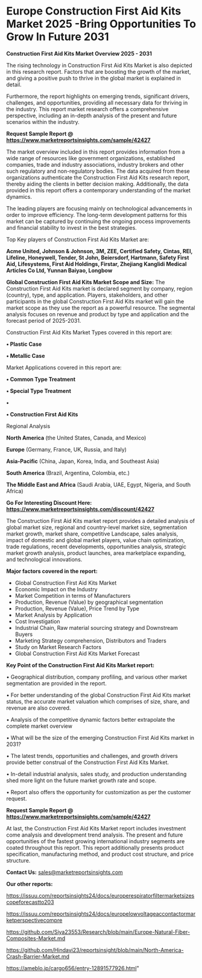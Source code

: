 # Europe Construction First Aid Kits Market 2025 -Bring Opportunities To Grow In Future 2031

<Strong> Construction First Aid Kits Market Overview 2025 - 2031</strong>

The rising technology in Construction First Aid Kits Market is also depicted in this research report. Factors that are boosting the growth of the market, and giving a positive push to thrive in the global market is explained in detail.

Furthermore, the report highlights on emerging trends, significant drivers, challenges, and opportunities, providing all necessary data for thriving in the industry. This report market research offers a comprehensive perspective, including an in-depth analysis of the present and future scenarios within the industry.

<strong>Request Sample Report @ <a href=https://www.marketreportsinsights.com/sample/42427>https://www.marketreportsinsights.com/sample/42427</a></strong>

The market overview included in this report provides information from a wide range of resources like government organizations, established companies, trade and industry associations, industry brokers and other such regulatory and non-regulatory bodies. The data acquired from these organizations authenticate the Construction First Aid Kits research report, thereby aiding the clients in better decision making. Additionally, the data provided in this report offers a contemporary understanding of the market dynamics.

The leading players are focusing mainly on technological advancements in order to improve efficiency. The long-term development patterns for this market can be captured by continuing the ongoing process improvements and financial stability to invest in the best strategies.

Top Key players of Construction First Aid Kits Market are:

<strong>Acme United, Johnson & Johnson, 3M, ZEE, Certified Safety, Cintas, REI, Lifeline, Honeywell, Tender, St John, Beiersdorf, Hartmann, Safety First Aid, Lifesystems, First Aid Holdings, Firstar, Zhejiang Kanglidi Medical Articles Co Ltd, Yunnan Baiyao, Longbow</strong>

<strong><b>Global Construction First Aid Kits Market Scope and Size:</b></strong>
The Construction First Aid Kits market is declared segment by company, region (country), type, and application. Players, stakeholders, and other participants in the global Construction First Aid Kits market will gain the market scope as they use the report as a powerful resource. The segmental analysis focuses on revenue and product by type and application and the forecast period of 2025-2031.

Construction First Aid Kits Market Types covered in this report are:

<strong>•  Plastic Case

•  Metallic Case</strong>

Market Applications covered in this report are:

<strong>•  Common Type Treatment

•  Special Type Treatment

•  

•  Construction First Aid Kits</strong> 

Regional Analysis

<strong>North America</strong> (the United States, Canada, and Mexico)

<strong>Europe</strong> (Germany, France, UK, Russia, and Italy)

<strong>Asia-Pacific</strong> (China, Japan, Korea, India, and Southeast Asia)

<strong>South America</strong> (Brazil, Argentina, Colombia, etc.)

<strong>The Middle East and Africa</strong> (Saudi Arabia, UAE, Egypt, Nigeria, and South Africa)

<strong>Go For Interesting Discount Here: <a href=https://www.marketreportsinsights.com/discount/42427>https://www.marketreportsinsights.com/discount/42427</a></strong>

The Construction First Aid Kits market report provides a detailed analysis of global market size, regional and country-level market size, segmentation market growth, market share, competitive Landscape, sales analysis, impact of domestic and global market players, value chain optimization, trade regulations, recent developments, opportunities analysis, strategic market growth analysis, product launches, area marketplace expanding, and technological innovations.

<strong><b>Major factors covered in the report:</b></strong>
<ul>
  <li>Global Construction First Aid Kits Market </li>
  <li>Economic Impact on the Industry</li>
  <li>Market Competition in terms of Manufacturers</li>
  <li>Production, Revenue (Value) by geographical segmentation</li>
  <li>Production, Revenue (Value), Price Trend by Type</li>
  <li>Market Analysis by Application</li>
  <li>Cost Investigation</li>
  <li>Industrial Chain, Raw material sourcing strategy and Downstream Buyers</li>
  <li>Marketing Strategy comprehension, Distributors and Traders</li>
  <li>Study on Market Research Factors</li>
  <li>Global Construction First Aid Kits Market Forecast</li>
</ul>

<strong><b>Key Point of the Construction First Aid Kits Market report:</b></strong>

• Geographical distribution, company profiling, and various other market segmentation are provided in the report.

• For better understanding of the global Construction First Aid Kits market status, the accurate market valuation which comprises of size, share, and revenue are also covered.

• Analysis of the competitive dynamic factors better extrapolate the complete market overview

• What will be the size of the emerging Construction First Aid Kits market in 2031?

• The latest trends, opportunities and challenges, and growth drivers provide better construal of the Construction First Aid Kits Market.

• In-detail industrial analysis, sales study, and production understanding shed more light on the future market growth rate and scope.

• Report also offers the opportunity for customization as per the customer request.

<strong>Request Sample Report @ <a href=https://www.marketreportsinsights.com/sample/42427>https://www.marketreportsinsights.com/sample/42427</a></strong>

At last, the Construction First Aid Kits Market report includes investment come analysis and development trend analysis. The present and future opportunities of the fastest growing international industry segments are coated throughout this report. This report additionally presents product specification, manufacturing method, and product cost structure, and price structure.

<strong>Contact Us:</strong>
sales@marketreportsinsights.com

<strong>Our other reports:</strong>

<a href=https://issuu.com/reportsinsights24/docs/europerespiratorfiltermarketsizescopeforecastto203>https://issuu.com/reportsinsights24/docs/europerespiratorfiltermarketsizescopeforecastto203</a>

<a href=https://issuu.com/reportsinsights24/docs/europelowvoltageaccontactormarketperspectivecompre>https://issuu.com/reportsinsights24/docs/europelowvoltageaccontactormarketperspectivecompre</a>

<a href=https://github.com/Siya23553/Research/blob/main/Europe-Natural-Fiber-Composites-Market.md>https://github.com/Siya23553/Research/blob/main/Europe-Natural-Fiber-Composites-Market.md</a>

<a href=https://github.com/Hindavi23/reportsinsight/blob/main/North-America-Crash-Barrier-Market.md>https://github.com/Hindavi23/reportsinsight/blob/main/North-America-Crash-Barrier-Market.md</a>

<a href=https://ameblo.jp/cargo656/entry-12891577926.html>https://ameblo.jp/cargo656/entry-12891577926.html</a>"
